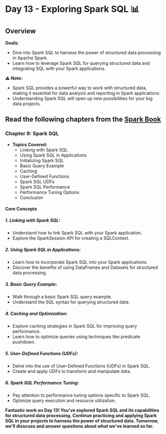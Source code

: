 # Day 13 - Exploring Spark SQL :bar_chart:

## Overview
**Goals:**
- Dive into Spark SQL to harness the power of structured data processing in Apache Spark.
- Learn how to leverage Spark SQL for querying structured data and integrating SQL with your Spark applications.

:warning: **Note:**
- Spark SQL provides a powerful way to work with structured data, making it essential for data analysis and reporting in Spark applications.
- Understanding Spark SQL will open up new possibilities for your big data projects.

## Read the following chapters from the [Spark Book](https://github.com/hemant-rout/BigData/blob/master/Learning%20Spark%20%20Lightning-Fast%20Big%20Data%20Analysis%20.pdf)

### Chapter 9: Spark SQL

- **Topics Covered:**
  - Linking with Spark SQL
  - Using Spark SQL in Applications
  - Initializing Spark SQL
  - Basic Query Example
  - Caching
  - User-Defined Functions
  - Spark SQL UDFs
  - Spark SQL Performance
  - Performance Tuning Options
  - Conclusion

#### Core Concepts

##### 1. **Linking with Spark SQL:**
   - Understand how to link Spark SQL with your Spark application.
   - Explore the SparkSession API for creating a SQLContext.

##### 2. **Using Spark SQL in Applications:**
   - Learn how to incorporate Spark SQL into your Spark applications.
   - Discover the benefits of using DataFrames and Datasets for structured data processing.

##### 3. **Basic Query Example:**
   - Walk through a basic Spark SQL query example.
   - Understand the SQL syntax for querying structured data.

##### 4. **Caching and Optimization:**
   - Explore caching strategies in Spark SQL for improving query performance.
   - Learn how to optimize queries using techniques like predicate pushdown.

##### 5. **User-Defined Functions (UDFs):**
   - Delve into the use of User-Defined Functions (UDFs) in Spark SQL.
   - Create and apply UDFs to transform and manipulate data.

##### 6. **Spark SQL Performance Tuning:**
   - Pay attention to performance tuning options specific to Spark SQL.
   - Optimize query execution and resource utilization.


**Fantastic work on Day 13! You've explored Spark SQL and its capabilities for structured data processing. Continue practicing and applying Spark SQL in your projects to harness the power of structured data. Tomorrow, we'll disscuss and answer questions about what we've learned so far.**

